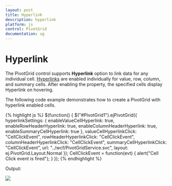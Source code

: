 ```yaml
---
layout: post
title: Hyperlink
description: hyperlink
platform: js
control: PivotGrid
documentation: ug
---
```


# Hyperlink

The PivotGrid control supports **Hyperlink** option to link data for any individual cell. [Hyperlinks](/js/api/ejPivotGrid#members:hyperlinksettings) are enabled individually for value, row, column, and summary cells. After enabling the property, the specified cells display Hyperlink on hovering.

The following code example demonstrates how to create a PivotGrid with hyperlink enabled cells.

{% highlight js %}
$(function() {
    $("#PivotGrid1").ejPivotGrid({
        hyperlinkSettings: {
            enableValueCellHyperlink: true,
            enableRowHeaderHyperlink: true,
            enableColumnHeaderHyperlink: true,
            enableSummaryCellHyperlink: true
        },
        valueCellHyperlinkClick: "CellClickEvent",
        rowHeaderHyperlinkClick: "CellClickEvent",
        columnHeaderHyperlinkClick: "CellClickEvent",
        summaryCellHyperlinkClick: "CellClickEvent",
        url: "../wcf/PivotGridService.svc",
        layout: ej.PivotGrid.Layout.Normal
    });
    CellClickEvent = function(evt) {
        alert("Cell Click event is fired");
    }
});
{% endhighlight %}

Output:

![]("/js/PivotGrid/Hyperlink_images/Hyperlink_img1.png") 

